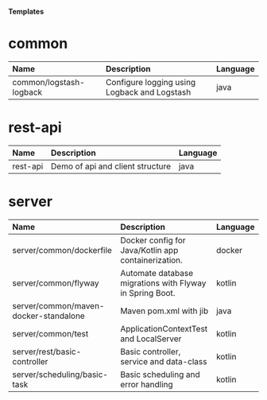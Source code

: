 **Templates**

# common
Name                           | Description      | Language
:------------------------------|:----------------------------------------------|:------------------
common/logstash-logback | Configure logging using Logback and Logstash | java



# rest-api
Name                           | Description      | Language
:------------------------------|:----------------------------------------------|:------------------
rest-api | Demo of api and client structure | java



# server
Name                           | Description      | Language
:------------------------------|:----------------------------------------------|:------------------
server/common/dockerfile | Docker config for Java/Kotlin app containerization. | docker
server/common/flyway | Automate database migrations with Flyway in Spring Boot. | kotlin
server/common/maven-docker-standalone | Maven pom.xml with jib | java
server/common/test | ApplicationContextTest and LocalServer | kotlin
server/rest/basic-controller | Basic controller, service and data-class | kotlin
server/scheduling/basic-task | Basic scheduling and error handling | kotlin




